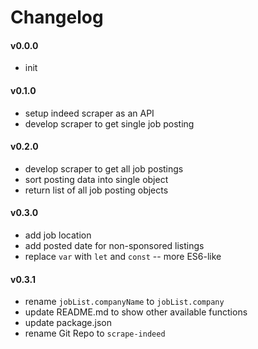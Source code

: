 Changelog
=========

#### v0.0.0
- init

#### v0.1.0
- setup indeed scraper as an API
- develop scraper to get single job posting

#### v0.2.0
- develop scraper to get all job postings
- sort posting data into single object
- return list of all job posting objects

#### v0.3.0
- add job location
- add posted date for non-sponsored listings
- replace `var` with `let` and `const` -- more ES6-like

#### v0.3.1
- rename `jobList.companyName` to `jobList.company`
- update README.md to show other available functions
- update package.json
- rename Git Repo to `scrape-indeed`
